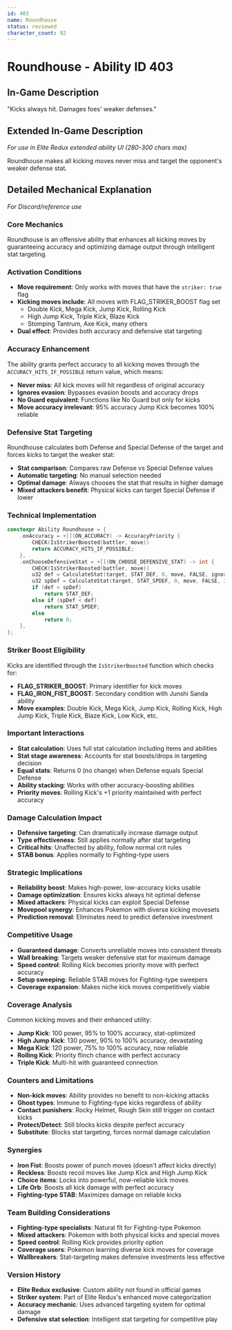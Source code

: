 ```yaml
---
id: 403
name: Roundhouse
status: reviewed
character_count: 92
---
```


# Roundhouse - Ability ID 403

## In-Game Description
"Kicks always hit. Damages foes' weaker defenses."

## Extended In-Game Description
*For use in Elite Redux extended ability UI (280-300 chars max)*

Roundhouse makes all kicking moves never miss and target the opponent's weaker defense stat.

## Detailed Mechanical Explanation
*For Discord/reference use*

### Core Mechanics
Roundhouse is an offensive ability that enhances all kicking moves by guaranteeing accuracy and optimizing damage output through intelligent stat targeting.

### Activation Conditions
- **Move requirement**: Only works with moves that have the `striker: true` flag
- **Kicking moves include**: All moves with FLAG_STRIKER_BOOST flag set
  - Double Kick, Mega Kick, Jump Kick, Rolling Kick
  - High Jump Kick, Triple Kick, Blaze Kick
  - Stomping Tantrum, Axe Kick, many others
- **Dual effect**: Provides both accuracy and defensive stat targeting

### Accuracy Enhancement
The ability grants perfect accuracy to all kicking moves through the `ACCURACY_HITS_IF_POSSIBLE` return value, which means:
- **Never miss**: All kick moves will hit regardless of original accuracy
- **Ignores evasion**: Bypasses evasion boosts and accuracy drops
- **No Guard equivalent**: Functions like No Guard but only for kicks
- **Move accuracy irrelevant**: 95% accuracy Jump Kick becomes 100% reliable

### Defensive Stat Targeting
Roundhouse calculates both Defense and Special Defense of the target and forces kicks to target the weaker stat:
- **Stat comparison**: Compares raw Defense vs Special Defense values
- **Automatic targeting**: No manual selection needed
- **Optimal damage**: Always chooses the stat that results in higher damage
- **Mixed attackers benefit**: Physical kicks can target Special Defense if lower

### Technical Implementation
```c
constexpr Ability Roundhouse = {
    .onAccuracy = +[](ON_ACCURACY) -> AccuracyPriority {
        CHECK(IsStrikerBoosted(battler, move))
        return ACCURACY_HITS_IF_POSSIBLE;
    },
    .onChooseDefensiveStat = +[](ON_CHOOSE_DEFENSIVE_STAT) -> int {
        CHECK(IsStrikerBoosted(battler, move))
        u32 def = CalculateStat(target, STAT_DEF, 0, move, FALSE, ignoreDefensiveStatBoosts, battlerUnaware, FALSE);
        u32 spDef = CalculateStat(target, STAT_SPDEF, 0, move, FALSE, ignoreDefensiveStatBoosts, battlerUnaware, FALSE);
        if (def < spDef)
            return STAT_DEF;
        else if (spDef < def)
            return STAT_SPDEF;
        else
            return 0;
    },
};
```

### Striker Boost Eligibility
Kicks are identified through the `IsStrikerBoosted` function which checks for:
- **FLAG_STRIKER_BOOST**: Primary identifier for kick moves
- **FLAG_IRON_FIST_BOOST**: Secondary condition with Junshi Sanda ability
- **Move examples**: Double Kick, Mega Kick, Jump Kick, Rolling Kick, High Jump Kick, Triple Kick, Blaze Kick, Low Kick, etc.

### Important Interactions
- **Stat calculation**: Uses full stat calculation including items and abilities
- **Stat stage awareness**: Accounts for stat boosts/drops in targeting decision
- **Equal stats**: Returns 0 (no change) when Defense equals Special Defense
- **Ability stacking**: Works with other accuracy-boosting abilities
- **Priority moves**: Rolling Kick's +1 priority maintained with perfect accuracy

### Damage Calculation Impact
- **Defensive targeting**: Can dramatically increase damage output
- **Type effectiveness**: Still applies normally after stat targeting
- **Critical hits**: Unaffected by ability, follow normal crit rules
- **STAB bonus**: Applies normally to Fighting-type users

### Strategic Implications
- **Reliability boost**: Makes high-power, low-accuracy kicks usable
- **Damage optimization**: Ensures kicks always hit optimal defense
- **Mixed attackers**: Physical kicks can exploit Special Defense
- **Movepool synergy**: Enhances Pokemon with diverse kicking movesets
- **Prediction removal**: Eliminates need to predict defensive investment

### Competitive Usage
- **Guaranteed damage**: Converts unreliable moves into consistent threats
- **Wall breaking**: Targets weaker defensive stat for maximum damage
- **Speed control**: Rolling Kick becomes priority move with perfect accuracy
- **Setup sweeping**: Reliable STAB moves for Fighting-type sweepers
- **Coverage expansion**: Makes niche kick moves competitively viable

### Coverage Analysis
Common kicking moves and their enhanced utility:
- **Jump Kick**: 100 power, 95% to 100% accuracy, stat-optimized
- **High Jump Kick**: 130 power, 90% to 100% accuracy, devastating
- **Mega Kick**: 120 power, 75% to 100% accuracy, now reliable
- **Rolling Kick**: Priority flinch chance with perfect accuracy
- **Triple Kick**: Multi-hit with guaranteed connection

### Counters and Limitations
- **Non-kick moves**: Ability provides no benefit to non-kicking attacks
- **Ghost types**: Immune to Fighting-type kicks regardless of ability
- **Contact punishers**: Rocky Helmet, Rough Skin still trigger on contact kicks
- **Protect/Detect**: Still blocks kicks despite perfect accuracy
- **Substitute**: Blocks stat targeting, forces normal damage calculation

### Synergies
- **Iron Fist**: Boosts power of punch moves (doesn't affect kicks directly)
- **Reckless**: Boosts recoil moves like Jump Kick and High Jump Kick
- **Choice items**: Locks into powerful, now-reliable kick moves
- **Life Orb**: Boosts all kick damage with perfect accuracy
- **Fighting-type STAB**: Maximizes damage on reliable kicks

### Team Building Considerations
- **Fighting-type specialists**: Natural fit for Fighting-type Pokemon
- **Mixed attackers**: Pokemon with both physical kicks and special moves
- **Speed control**: Rolling Kick provides priority option
- **Coverage users**: Pokemon learning diverse kick moves for coverage
- **Wallbreakers**: Stat-targeting makes defensive investments less effective

### Version History
- **Elite Redux exclusive**: Custom ability not found in official games
- **Striker system**: Part of Elite Redux's enhanced move categorization
- **Accuracy mechanic**: Uses advanced targeting system for optimal damage
- **Defensive stat selection**: Intelligent stat targeting for competitive play